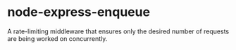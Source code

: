 node-express-enqueue
====================
A rate-limiting middleware that ensures only the desired number of requests are being worked on concurrently.
